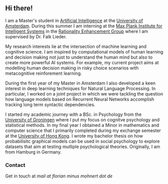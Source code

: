 ## Hi there!

I am a Master's student in [Artificial Intelligence](http://gss.uva.nl/content/masters/artificial-intelligence/artificial-intelligence.html/) at the [University of Amsterdam](http://www.uva.nl/en/home). During this summer I am interning at the [Max Plank Institute for Intelligent Systems](https://www.is.mpg.de/) in the [Rationality Enhancement Group](https://sites.google.com/site/falklieder/) where I am supervised by Dr. Falk Lieder. 

My research interests lie at the intersection of machine learning and cognitive science. I am inspired by computational models of human learning and decision making not just to understand the human mind but also to create more powerful AI systems. For example, my current project aims at modelling human decision making in risky choice scenarios with metacognitive reinforement learning.

During the first year of my Master in Amsterdam I also developed a keen interest in deep learning techniques for Natural Language Processing. In particular, I worked on a joint project in which we were tackling the question how language models based on Recurrent Neural Networks accomplish tracking long term syntactic dependencies.

I started my academic journey with a BSc. in Psychology from the [University of Groningen](https://www.rug.nl/?lang=en) where I put my focus on cognitve psychology and statistical methods. In my final year I obtained a Minor in mathematics and computer science that I primarily completed during my exchange semester at the [University of Hong Kong](https://www.hku.hk/). I wrote my bachelor thesis on how probabilisitc graphical models can be used in social psychology to explore datasets that aim at testing mutliple psychological theories. Originally, I am from Hamburg in Germany.



### Contact

Get in touch at _mail at florian minus mohnert dot de_ 

